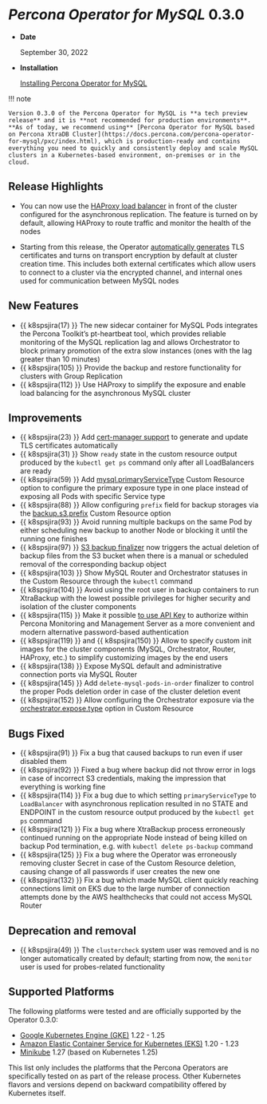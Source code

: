 # *Percona Operator for MySQL* 0.3.0

* **Date**

    September 30, 2022

* **Installation**

    [Installing Percona Operator for MySQL](../System-Requirements.md#installation-guidelines)

!!! note

    Version 0.3.0 of the Percona Operator for MySQL is **a tech preview release** and it is **not recommended for production environments**. **As of today, we recommend using** [Percona Operator for MySQL based on Percona XtraDB Cluster](https://docs.percona.com/percona-operator-for-mysql/pxc/index.html), which is production-ready and contains everything you need to quickly and consistently deploy and scale MySQL clusters in a Kubernetes-based environment, on-premises or in the cloud.

## Release Highlights

* You can now use the [HAProxy load balancer](../expose.md#exposing-cluster-with-haproxy) in front of the cluster configured for the asynchronous replication. The feature is turned on by default, allowing HAProxy to route traffic and monitor the health of the nodes

* Starting from this release, the Operator [automatically generates](../TLS.md#install-and-use-the-cert-manager) TLS certificates and turns on transport encryption by default at cluster creation time. This includes both external certificates which allow users to connect to a cluster via the encrypted channel, and internal ones used for communication between MySQL nodes

## New Features

* {{ k8spsjira(17) }} The new sidecar container for MySQL Pods integrates the Percona Toolkit’s pt-heartbeat tool, which provides reliable monitoring of the MySQL replication lag and allows Orchestrator to block primary promotion of the extra slow instances (ones with the lag greater than 10 minutes)
* {{ k8spsjira(105) }} Provide the backup and restore functionality for clusters with Group Replication
* {{ k8spsjira(112) }} Use HAProxy to simplify the exposure and enable load balancing for the asynchronous MySQL cluster

## Improvements

* {{ k8spsjira(23) }} Add [cert-manager support](../TLS.md#install-and-use-the-cert-manager) to generate and update TLS certificates automatically
* {{ k8spsjira(31) }} Show `ready` state in the custom resource output produced by the `kubectl get ps` command only after all LoadBalancers are ready
* {{ k8spsjira(59) }} Add [mysql.primaryServiceType](../operator.md#mysql-primaryservicetype) Custom Resource option to configure the primary exposure type in one place instead of exposing all Pods with specific Service type
* {{ k8spsjira(88) }} Allow configuring `prefix` field for backup storages via the [backup.s3.prefix](../operator.md#backup-storages-s3-prefix) Custom Resource option
* {{ k8spsjira(93) }} Avoid running multiple backups on the same Pod by either scheduling new backup to another Node or blocking it until the running one finishes
* {{ k8spsjira(97) }} [S3 backup finalizer](../backups.md#finalizers) now triggers the actual deletion of backup files from the S3 bucket when there is a manual or scheduled removal of the corresponding backup object
* {{ k8spsjira(103) }} Show MySQL Router and Orchestrator statuses in the Custom Resource through the `kubectl` command
* {{ k8spsjira(104) }} Avoid using the root user in backup containers to run XtraBackup with the lowest possible privileges for higher security and isolation of the cluster components
* {{ k8spsjira(115) }} Make it possible [to use API Key](../monitoring.md#installing-the-pmm-client) to authorize within Percona Monitoring and Management Server as a more convenient and modern alternative password-based authentication
* {{ k8spsjira(119) }} and {{ k8spsjira(150) }}	Allow to specify custom init images for the cluster components (MySQL, Orchestrator, Router, HAProxy, etc.) to simplify customizing images by the end users
* {{ k8spsjira(138) }} Expose MySQL default and administrative connection ports via MySQL Router
* {{ k8spsjira(145) }} Add `delete-mysql-pods-in-order` finalizer to control the proper Pods deletion order in case of the cluster deletion event
* {{ k8spsjira(152) }} Allow configuring the Orchestrator exposure via the [orchestrator.expose.type](../operator.md#orchestrator-expose-type) option in Custom Resource

## Bugs Fixed

* {{ k8spsjira(91) }} Fix a bug that caused backups to run even if user disabled them
* {{ k8spsjira(92) }} Fixed a bug where backup did not throw error in logs in case of incorrect S3 credentials, making the impression that everything is working fine
* {{ k8spsjira(114) }} Fix a bug due to which setting `primaryServiceType` to `LoadBalancer` with asynchronous replication resulted in no STATE and ENDPOINT in the custom resource output produced by the `kubectl get ps` command
* {{ k8spsjira(121) }} Fix a bug where XtraBackup process erroneously continued running on the appropriate Node instead of being killed on backup Pod termination, e.g. with `kubectl delete ps-backup` command
* {{ k8spsjira(125) }} Fix a bug where the Operator was erroneously removing cluster Secret in case of the Custom Resource deletion, causing change of all passwords if user creates the new one
* {{ k8spsjira(132) }} Fix a bug which made MySQL client quickly reaching connections limit on EKS due to the large number of connection attempts done by the AWS healthchecks that could not access MySQL Router

## Deprecation and removal

* {{ k8spsjira(49) }} The `clustercheck` system user was removed and is no longer automatically created by default; starting from now, the `monitor` user is used for probes-related functionality

## Supported Platforms

The following platforms were tested and are officially supported by the Operator
0.3.0:

* [Google Kubernetes Engine (GKE)](https://cloud.google.com/kubernetes-engine) 1.22 - 1.25
* [Amazon Elastic Container Service for Kubernetes (EKS)](https://aws.amazon.com) 1.20 - 1.23
* [Minikube](https://minikube.sigs.k8s.io/docs/) 1.27 (based on Kubernetes 1.25)

This list only includes the platforms that the Percona Operators are specifically tested on as part of the release process. Other Kubernetes flavors and versions depend on backward compatibility offered by Kubernetes itself.
